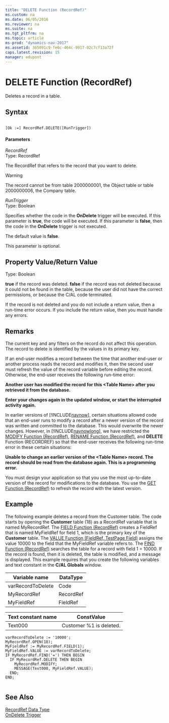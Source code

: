 ```yaml
---
title: "DELETE Function (RecordRef)"
ms.custom: na
ms.date: 06/05/2016
ms.reviewer: na
ms.suite: na
ms.tgt_pltfrm: na
ms.topic: article
ms-prod: "dynamics-nav-2017"
ms.assetid: 365091c9-fe6c-464c-9917-02c7cf13a72f
caps.latest.revision: 15
manager: edupont
---
```

# DELETE Function (RecordRef)
Deletes a record in a table.  
  
## Syntax  
  
```  
  
[Ok :=] RecordRef.DELETE([RunTrigger])  
```  
  
#### Parameters  
 *RecordRef*  
 Type: RecordRef  
  
 The RecordRef that refers to the record that you want to delete.  
  
> [!WARNING]  
>  The record cannot be from table 2000000001, the Object table or table 2000000006, the Company table.  
  
 *RunTrigger*  
 Type: Boolean  
  
 Specifies whether the code in the **OnDelete** trigger will be executed. If this parameter is **true**, the code will be executed. If this parameter is **false**, then the code in the **OnDelete** trigger is not executed.  
  
 The default value is **false**.  
  
 This parameter is optional.  
  
## Property Value/Return Value  
 Type: Boolean  
  
 **true** if the record was deleted. **false** if the record was not deleted because it could not be found in the table, because the user did not have the correct permissions, or because the C/AL code terminated.  
  
 If the record is not deleted and you do not include a return value, then a run-time error occurs. If you include the return value, then you must handle any errors.  
  
## Remarks  
 The current key and any filters on the record do not affect this operation. The record to delete is identified by the values in its primary key.  
  
 If an end-user modifies a record between the time that another end-user or another process reads the record and modifies it, then the second user must refresh the value of the record variable before editing the record. Otherwise, the end-user receives the following run-time error:  
  
 **Another user has modified the record for this \<Table Name\> after you retrieved it from the database.**  
  
 **Enter your changes again in the updated window, or start the interrupted activity again.**  
  
 In earlier versions of [!INCLUDE[navnow](includes/navnow_md.md)], certain situations allowed code that an end-user runs to modify a record after a newer version of the record was written and committed to the database. This would overwrite the newer changes. However, in [!INCLUDE[navnowlong](includes/navnowlong_md.md)], we have restricted the [MODIFY Function \(RecordRef\)](MODIFY-Function--RecordRef-.md), [RENAME Function \(RecordRef\)](RENAME-Function--RecordRef-.md), and **DELETE** Function \(RECORDREF\) so that the end-user receives the following run-time error in these certain situations:  
  
 **Unable to change an earlier version of the \<Table Name\> record. The record should be read from the database again. This is a programming error.**  
  
 You must design your application so that you use the most up-to-date version of the record for modifications to the database. You use the [GET Function \(RecordRef\)](GET-Function--RecordRef-.md) to refresh the record with the latest version.  
  
## Example  
 The following example deletes a record from the Customer table. The code starts by opening the **Customer** table \(18\) as a RecordRef variable that is named MyRecordRef. The [FIELD Function \(RecordRef\)](FIELD-Function--RecordRef-.md) creates a FieldRef that is named MyFieldRef for field 1, which is the primary key of the **Customer** table. The [VALUE Function \(FieldRef, TestPage Field\)](VALUE-Function--FieldRef--TestPage-Field-.md) assigns the value 10000 to the field that the MyFieldRef variable refers to. The [FIND Function \(RecordRef\)](FIND-Function--RecordRef-.md) searches the table for a record with field 1 = 10000. If the record is found, then it is deleted, the table is modified, and a message is displayed. This example requires that you create the following variables and text constant in the **C/AL Globals** window.  
  
|Variable name|DataType|  
|-------------------|--------------|  
|varRecordToDelete|Code|  
|MyRecordRef|RecordRef|  
|MyFieldRef|FieldRef|  
  
|Text constant name|ConstValue|  
|------------------------|----------------|  
|Text000|Customer %1 is deleted.|  
  
```  
varRecordToDelete := '10000';  
MyRecordRef.OPEN(18);  
MyFieldRef := MyRecordRef.FIELD(1);  
MyFieldRef.VALUE := varRecordToDelete;  
IF MyRecordRef.FIND('=') THEN BEGIN  
  IF MyRecordRef.DELETE THEN BEGIN  
    MyRecordRef.MODIFY;  
    MESSAGE(Text000, MyFieldRef.VALUE);  
  END;  
END;  
  
```  
  
## See Also  
 [RecordRef Data Type](RecordRef-Data-Type.md)   
 [OnDelete Trigger](OnDelete-Trigger.md)